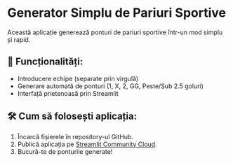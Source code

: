 
# Generator Simplu de Pariuri Sportive

Această aplicație generează ponturi de pariuri sportive într-un mod simplu și rapid.

## 🚀 Funcționalități:
- Introducere echipe (separate prin virgulă)
- Generare automată de ponturi (1, X, 2, GG, Peste/Sub 2.5 goluri)
- Interfață prietenoasă prin Streamlit

## 🛠️ Cum să folosești aplicația:
1. Încarcă fișierele în repository-ul GitHub.
2. Publică aplicația pe [Streamlit Community Cloud](https://streamlit.io/cloud).
3. Bucură-te de ponturile generate!

